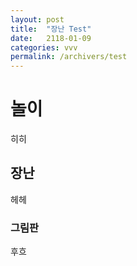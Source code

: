 ```yaml
---
layout: post
title:  "장난 Test"
date:   2118-01-09
categories: vvv
permalink: /archivers/test
---
```


# 놀이
히히

## 장난
헤헤

### 그림판
후흐
